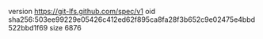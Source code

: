 version https://git-lfs.github.com/spec/v1
oid sha256:503ee99229e05426c412ed62f895ca8fa28f3b652c9e02475e4bbd522bbd1f69
size 6876
